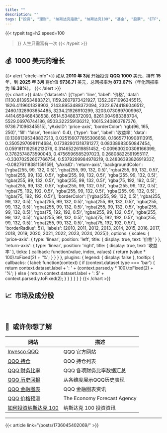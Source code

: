 ```yaml
---
title: ""
description: ""
tags: ["投资", "理财", "纳斯达克指数", "纳斯达克100", "基金", "股票", "ETF", "投资组合", "资产配置", "财务自由", "投资策略", "投资理财入门", "如何投资基金", "纳斯达克指数分析", "基金推荐", "股票投资策略", "ETF投资指南", "资产配置方案", "个人财务规划", "投资书籍推荐", "价值投资","提前退休"]
---
```


{{< typeit 
  tag=h2
  speed=100
>}}
人生只需富有一次
{{< /typeit >}}
## 💰&nbsp;&nbsp;1000 美元的增长
{{< alert "circle-info">}}
如从 **2010 年 3月** 开始投资 **QQQ** **1000** 美元，持有 **15** 年，到 
**2025 年 3月** 将价值 **9736.71** 美元，总回报率为 **873.67%**（年化回报率为 **16.38%**）。
{{< /alert >}}
<br>
{{< chart >}}
    data: {'datasets': [{'type': 'line', 'label': '价格', 'data': [1130.8139534883721, 1159.2607973421927, 1352.3671096345515, 1826.4119601328903, 2143.8953488372094, 2322.6744186046512, 2460.1328903654485, 3234.21926910299, 3203.0730897009967, 4414.659468438538, 6514.53488372093, 8261.004983388704, 5529.06976744186, 8503.322259136212, 10615.240863787376, 9736.71096345515], 'yAxisID': 'price-axis', 'borderColor': 'rgb(96, 165, 250)', 'fill': 'false', 'tension': 0.4}, {'type': 'bar', 'label': '收益率', 'data': [0.13081395348837213, 0.025156077855306658, 0.16657710908113915, 0.35052970981114684, 0.17382901318781277, 0.08338983050847454, 0.059181119256213076, 0.3146522619851452, -0.009630200308166399, 0.3782574873590043, 0.4756596585297023, 0.26808822591955117, -0.33070252607766754, 0.5379299984978219, 0.24836393826919337, -0.08276118381159159], 'yAxisID': 'return-axis', 'backgroundColor': ['rgba(255, 99, 132, 0.5)', 'rgba(255, 99, 132, 0.5)', 'rgba(255, 99, 132, 0.5)', 'rgba(255, 99, 132, 0.5)', 'rgba(255, 99, 132, 0.5)', 'rgba(255, 99, 132, 0.5)', 'rgba(255, 99, 132, 0.5)', 'rgba(255, 99, 132, 0.5)', 'rgba(75, 192, 192, 0.5)', 'rgba(255, 99, 132, 0.5)', 'rgba(255, 99, 132, 0.5)', 'rgba(255, 99, 132, 0.5)', 'rgba(75, 192, 192, 0.5)', 'rgba(255, 99, 132, 0.5)', 'rgba(255, 99, 132, 0.5)', 'rgba(75, 192, 192, 0.5)'], 'borderColor': ['rgba(255, 99, 132, 0.5)', 'rgba(255, 99, 132, 0.5)', 'rgba(255, 99, 132, 0.5)', 'rgba(255, 99, 132, 0.5)', 'rgba(255, 99, 132, 0.5)', 'rgba(255, 99, 132, 0.5)', 'rgba(255, 99, 132, 0.5)', 'rgba(255, 99, 132, 0.5)', 'rgba(75, 192, 192, 0.5)', 'rgba(255, 99, 132, 0.5)', 'rgba(255, 99, 132, 0.5)', 'rgba(255, 99, 132, 0.5)', 'rgba(75, 192, 192, 0.5)', 'rgba(255, 99, 132, 0.5)', 'rgba(255, 99, 132, 0.5)', 'rgba(75, 192, 192, 0.5)'], 'borderRadius': 5}], 'labels': [2010, 2011, 2012, 2013, 2014, 2015, 2016, 2017, 2018, 2019, 2020, 2021, 2022, 2023, 2024, 2025]},
    options: {
        scales: {
            'price-axis': {
                type: 'linear',
                position: 'left',
                title: {
                    display: true,
                    text: '价格' 
                }
             },
            'return-axis': {
                type: 'linear',
                position: 'right',
                title: {
                    display: true,
                    text: '收益率'
                },
                ticks: {
                    callback: function(value, index, values) {
                        return (value * 100).toFixed(2) + '%';
                    }
                }
            }
        },
        plugins: {
            legend: {
                display: false
            },
            tooltip: {
                callbacks: {
                    label: function(context) {
                        if (context.dataset.type === 'bar') {
                            return context.dataset.label + ': ' + (context.parsed.y * 100).toFixed(2) + '%';
                        } else {
                            return context.dataset.label + ': $' + context.parsed.y.toFixed(2);
                        }
                    }
                }
            }
        }
    }
{{< /chart >}}



## 📈&nbsp;&nbsp;市场及成分股
<div id="qqq-tradingview">
    <script>
        const container = document.getElementById('qqq-tradingview');
        const script = document.createElement('script');
        script.type = 'text/javascript';
        script.src = 'https://s3.tradingview.com/external-embedding/embed-widget-mini-symbol-overview.js';  // 加载TradingView库
        script.async = true; //  异步加载，不阻塞页面渲染
        script.textContent = `{"symbol": "NASDAQ:QQQ",
                                "width": "100%",
                                "height": "220",
                                "locale": "zh_CN",
                                "dateRange": "60M",
                                "colorTheme": "dark",
                                "isTransparent": true,
                                "autosize": true}`;
        container.appendChild(script);  //  将 <script> 标签添加到容器中
    </script>
</div>
<br>
<div id="ndx-holdings">
    <script>
        const container_holdings = document.getElementById('ndx-holdings');
        const script_holdings = document.createElement('script');
        script_holdings.type = 'text/javascript';
        script_holdings.src = 'https://s3.tradingview.com/external-embedding/embed-widget-stock-heatmap.js';         
        script_holdings.async = true; //  异步加载，不阻塞页面渲染
        script_holdings.textContent = `{"exchanges": [],
                                        "dataSource": "NASDAQ100",
                                        "grouping": "no_group",
                                        "blockSize": "market_cap_basic",
                                        "blockColor": "change",
                                        "locale": "zh_CN",
                                        "symbolUrl": "",
                                        "colorTheme": "dark",
                                        "hasTopBar": false,
                                        "isDataSetEnabled": false,
                                        "isZoomEnabled": false,
                                        "hasSymbolTooltip": true,
                                        "isMonoSize": false,
                                        "width": "100%",
                                        "height": "350"}`;
        container_holdings.appendChild(script_holdings);  //  将 <script> 标签添加到容器中
    </script>
</div>

## 🔗&nbsp;&nbsp;或许你想了解

| 网站 | 描述 |
|---|---|
| [Invesco QQQ](https://www.invesco.com/us/financial-products/etfs/product-detail?audienceType=Investor&productId=ETF-QQQ) | QQQ 官方网站 |
| [QQQ 持仓](https://www.invesco.com/us/financial-products/etfs/holdings?audienceType=Investor&ticker=QQQ) | QQQ 持仓列表 | 
| [QQQ 财务比率](https://marketchameleon.com/Overview/QQQ/ETF-Financial-Ratios/) | QQQ 各项财务比率数据汇总 | 
| [QQQ 历史回报](https://www.lazyportfolioetf.com/etf/invesco-qqq-trust-qqq/) | 从各维度展示QQQ历史表现 |
| [QQQ 金融图表](https://www.financecharts.com/etfs/QQQ/) | QQQ 金融图表资讯 |
| [QQQ 价格预测](https://longforecast.com/qqq-stock/) | The Economy Forecast Agency |
| [如何投资纳斯达克 100](/posts/1728723295012-invest-qqq/) | 纳斯达克 100 投资资讯 |

---
{{< article link="/posts/1736045402069/" >}}